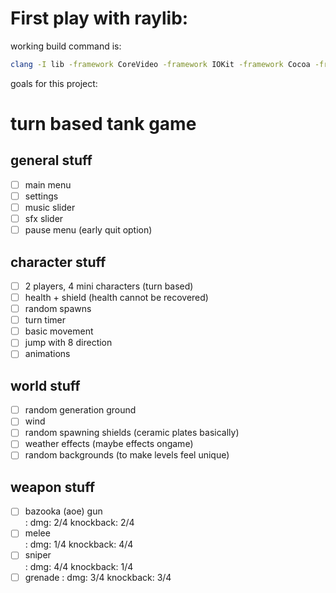# First play with raylib:

working build command is:

```bash
clang -I lib -framework CoreVideo -framework IOKit -framework Cocoa -framework GLUT -framework OpenGL ./lib/libraylib.a ./src/main.cpp -o CLICKTHISDUMMY
```

goals for this project:

# turn based tank game

## general stuff

- [ ] main menu
- [ ] settings
- [ ] music slider
- [ ] sfx slider
- [ ] pause menu (early quit option)

## character stuff

- [ ] 2 players, 4 mini characters (turn based)
- [ ] health + shield (health cannot be recovered)
- [ ] random spawns
- [ ] turn timer
- [ ] basic movement
- [ ] jump with 8 direction
- [ ] animations

## world stuff

- [ ] random generation ground
- [ ] wind
- [ ] random spawning shields (ceramic plates basically)
- [ ] weather effects (maybe effects ongame)
- [ ] random backgrounds (to make levels feel unique)

## weapon stuff

- [ ] bazooka (aoe) gun  
       : dmg: 2/4 knockback: 2/4
- [ ] melee  
       : dmg: 1/4 knockback: 4/4
- [ ] sniper  
       : dmg: 4/4 knockback: 1/4
- [ ] grenade
      : dmg: 3/4 knockback: 3/4
